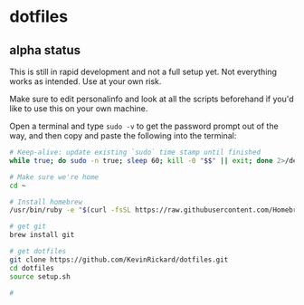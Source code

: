 # dotfiles

## alpha status
This is still in rapid development and not a full setup yet. Not everything works as intended. Use at your own risk.

Make sure to edit personalinfo and look at all the scripts beforehand if you'd like to use this on your own machine.

Open a terminal and type `sudo -v` to get the password prompt out of the way, and then copy and paste the following into the terminal:
```sh
# Keep-alive: update existing `sudo` time stamp until finished
while true; do sudo -n true; sleep 60; kill -0 "$$" || exit; done 2>/dev/null &

# Make sure we're home
cd ~

# Install homebrew
/usr/bin/ruby -e "$(curl -fsSL https://raw.githubusercontent.com/Homebrew/install/master/install)" </dev/null

# get git
brew install git

# get dotfiles
git clone https://github.com/KevinRickard/dotfiles.git
cd dotfiles
source setup.sh

#
```
